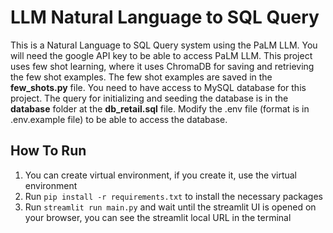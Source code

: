 # LLM Natural Language to SQL Query

This is a Natural Language to SQL Query system using the PaLM LLM. You will need the google API key to be able to access PaLM LLM. This project uses few shot learning, where it uses ChromaDB for saving and retrieving the few shot examples. The few shot examples are saved in the <b>few_shots.py</b> file. You need to have access to MySQL database for this project. The query for initializing and seeding the database is in the <b>database</b> folder at the <b>db_retail.sql</b> file. Modify the .env file (format is in .env.example file) to be able to access the database.

## How To Run
1. You can create virtual environment, if you create it, use the virtual environment
2. Run <code>pip install -r requirements.txt</code> to install the necessary packages
3. Run <code>streamlit run main.py</code> and wait until the streamlit UI is opened on your browser, you can see the streamlit local URL in the terminal